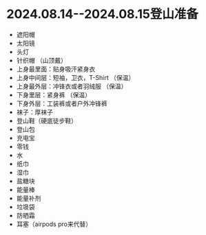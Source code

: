 # 2024.08.14--2024.08.15登山准备
- 遮阳帽
- 太阳镜
- 头灯
- 针织帽 （山顶戴）
- 上身最里面：贴身吸汗紧身衣
- 上身中间层：短袖，卫衣，T-Shirt （保温）
- 上身最外层：冲锋衣或者羽绒服 （保温）
- 下身里层：紧身裤 （保温）
- 下身外层：工装裤或者户外冲锋裤
- 袜子：厚袜子
- 登山鞋（硬底徒步鞋）
- 登山包
- 充电宝
- 零钱
- 水
- 纸巾
- 湿巾
- 盐糖块
- 能量棒
- 能量补剂
- 垃圾袋
- 防晒霜
- 耳塞（airpods pro来代替）
